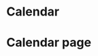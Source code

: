 <!-- HEAD FOR PROTECTED PAGE FOR COOKIE CHECKING AND SETTING SESSION -->
<?php include "Head folder 的Head.php"; ?>


<!-- NAVBAR -->
<!-- CSS Links -->
<link rel="stylesheet" href="../Navbar/base.css">
<link rel="stylesheet" href="../Navbar/navbar.css">

<!-- PHP Include -->
<?php include "../Navbar/navbar.php"; ?>

<!-- Main Navigation Sidebar Container -->
<div class="main-content">
    <h1>Calendar</h1>
    <div class="calendar-container">
        <!-- Calendar will be rendered here -->
         <h1>Calendar page</h1>
    </div>
</div>

<!-- js Files -->
<script src="../Navbar/core.js"></script>
<script src="../Navbar/dropdowns.js"></script>
<script src="../Navbar/editing.js"></script>
<script src="../Navbar/workspaces.js"></script>
<script src="../Navbar/tasks.js"></script>
<script src="../Navbar/sidebar.js"></script>
<script src="../Navbar/main.js"></script>
